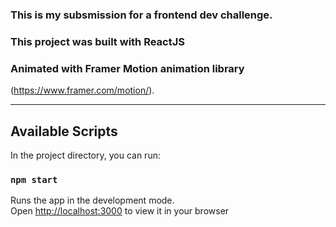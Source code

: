 
### This is my subsmission for a frontend dev challenge.

### This project was built with ReactJS 

### Animated with Framer Motion animation library

(https://www.framer.com/motion/).

-----

## Available Scripts

In the project directory, you can run:

### `npm start`

Runs the app in the development mode.\
Open [http://localhost:3000](http://localhost:3000) to view it in your browser
